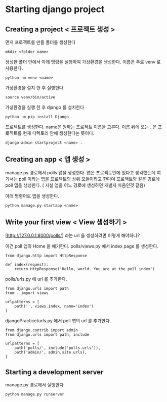 # Starting django project


## Creating a project < 프로젝트 생성 >

먼저 프로젝트를 만들 폴더를 생성한다
```
mkdir <folder name>
```

생성한 폴더 안에서 아래 명령을 실행하여 가상환경을 생성한다. 이름은 주로 venv 로 사용한다.
```
python -m venv <name> 
```
가상환경을 설치 한 후 실행한다
```
source venv/bin/active
```
가상환경을 실행 한 후 django 를 설치한다
```
python -m pip install Django
```
프로젝트를 생성한다. name은 원하는 프로젝트 이름을 고른다. 이름 뒤에 오는 . 은 프로젝트를 현재 디렉토리 안에 생성한다는 뜻이다.
```
django-admin startproject <name> .
```

## Creating an app < 앱 생성 >
manage.py 경로에서 polls 앱을 생성한다. 앱은 프로젝트안에 있다고 생각했는데 여기서는 poll 이라는 앱을 프로젝트의 상위 모듈이라고 한다며 프로젝트와 같은 경로에 poll 앱을 생성한다.
( 사실 앱을 어느 경로에 생성하던 개발자 마음인것 같음)

아래 명령어로 앱을 생성한다.
```
python manage.py startapp <name>
```

## Write your first view < View 생성하기 >
[http://127.0.0.1:8000/polls/] 라는 url 을 생성하려면 어떻게 해야하나? 

이건 poll 앱의 Home 을 얘기한다. polls/views.py 에서 index page 를 생성한다.
```
from django.http import HttpResponse

def index(request):
    return HttpResponse('Hello, world. You are at the poll index')
```


polls/urls.py 에 url 를 추가한다.
```
from django.urls import path
from . import views

urlpatterns = [
    path('', views.index, name='index')
]
```

djangoPractice/urls.py 에서 poll 앱의 url 를 추가한다.
```
from django.contrib import admin
from django.urls import path, include

urlpatterns = [
    path('polls/', include('polls.urls')),
    path('admin/', admin.site.urls),
]
```



## Starting a development server
manage.py 경로에서 실행한다
```
python manage.py runserver
```

